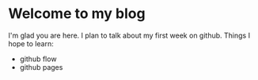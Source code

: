 # Welcome to my blog

I'm glad you are here. I plan to talk about my first week on github. Things I hope to learn:
* github flow
* github pages
